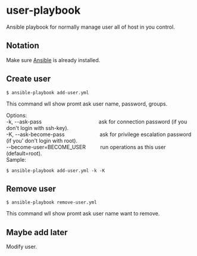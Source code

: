 # user-playbook
Ansible playbook for normally manage user all of host in you control.

## Notation
Make sure [Ansible](http://docs.ansible.com/ansible/latest/intro_installation.html) is already installed.

## Create user

```console
$ ansible-playbook add-user.yml
```
This command wll show promt ask user name, password, groups.

Options: <br />
-k, --ask-pass
&nbsp;&nbsp;&nbsp;&nbsp;&nbsp;&nbsp;&nbsp;&nbsp;&nbsp;&nbsp;&nbsp;&nbsp;&nbsp;&nbsp;&nbsp;&nbsp;&nbsp;&nbsp;&nbsp;&nbsp;&nbsp;&nbsp;&nbsp;&nbsp;&nbsp;&nbsp;&nbsp;&nbsp;&nbsp;&nbsp;&nbsp;&nbsp;&nbsp;&nbsp;&nbsp;&nbsp;&nbsp;
ask for connection password (if you don't login with ssh-key). <br />
-K, --ask-become-pass
&nbsp;&nbsp;&nbsp;&nbsp;&nbsp;&nbsp;&nbsp;&nbsp;&nbsp;&nbsp;&nbsp;&nbsp;&nbsp;&nbsp;&nbsp;&nbsp;&nbsp;&nbsp;&nbsp;&nbsp;&nbsp;&nbsp;
ask for privilege escalation password (if you' don't login with root). <br />
--become-user=BECOME_USER
&nbsp;&nbsp;&nbsp;&nbsp;&nbsp;&nbsp;&nbsp;&nbsp;
run operations as this user (default=root). <br />
Sample:
```console
$ ansible-playbook add-user.yml -k -K
```

## Remove user

```console
$ ansible-playbook remove-user.yml
```
This command wll show promt ask user name want to remove.

## Maybe add later
Modify user.
